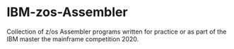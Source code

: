 # IBM-zos-Assembler

Collection of z/os Assembler programs written for practice or as part of the IBM master the mainframe competition 2020.
